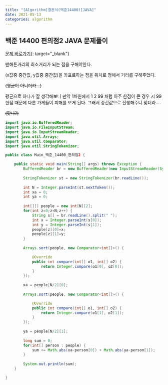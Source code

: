 ```yaml
---
title: "[Algorithm]결혼식(백준14400)[JAVA]"
date: 2021-05-13
categories: algorithm
---
```




## 백준 14400 편의점2  JAVA  문제풀이



[문제 바로가기](http://boj.kr/14400){: target="_blank"}



맨해튼거리의 최소거리가 되는 점을 구해야한다.

(x값중 중간값, y값중 중간값)을 좌표로하는 점을 위치로 정해서 거리를 구해주었다.

~~(평균이 아니더라...)~~

평균으로 하다가 잘 생각해보니 만약 1차원에서 1 2 99 처럼 아주 한점이 큰 경우 저 99 한점 때문에 다른 가게들이  피해를 보게 된다. 그래서 중간값으로 진행해주니 맞더라....

~~(맞나?)~~





```java
import java.io.BufferedReader;
import java.io.FileInputStream;
import java.io.InputStreamReader;
import java.util.Arrays;
import java.util.Comparator;
import java.util.StringTokenizer;

public class Main_백준_14400_편의점2 {

	public static void main(String[] args) throws Exception {
		BufferedReader br = new BufferedReader(new InputStreamReader(System.in));
		
		StringTokenizer st = new StringTokenizer(br.readLine());
		
		int N = Integer.parseInt(st.nextToken());
		int xa = 0;
		int ya = 0;
		
		int[][] people = new int[N][2];
		for(int z=0;z<N;z++) {
			String s[] = br.readLine().split(" ");
			int x = Integer.parseInt(s[0]);
			int y = Integer.parseInt(s[1]);
			people[z][0]=x;
			people[z][1]=y;
		}
		
		Arrays.sort(people, new Comparator<int[]>() {

			@Override
			public int compare(int[] o1, int[] o2) {
				return Integer.compare(o1[0], o2[0]);
			}
		});
		
		xa = people[N/2][0];
		
		Arrays.sort(people, new Comparator<int[]>() {

			@Override
			public int compare(int[] o1, int[] o2) {
				return Integer.compare(o1[1], o2[1]);
			}
		});
		
		ya = people[N/2][1];
		
		long sum = 0;
		for(int[] person : people) {
			sum += Math.abs(xa-person[0]) + Math.abs(ya-person[1]);
		}
		
		System.out.println(sum);
	}

}

```